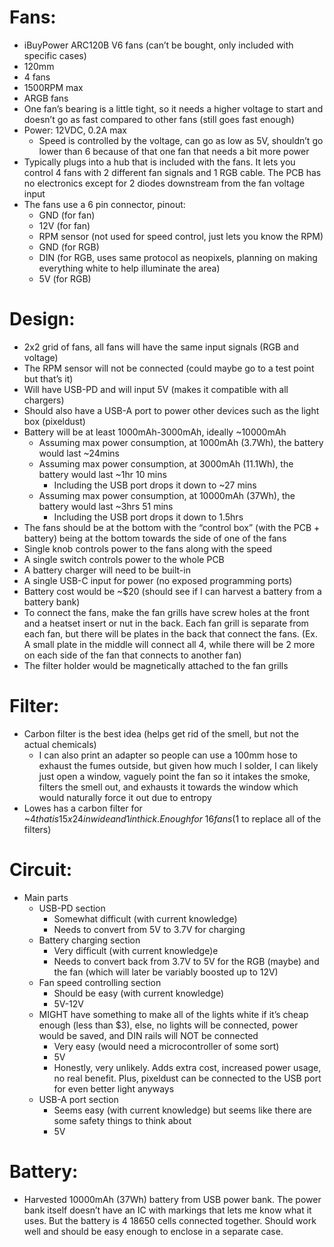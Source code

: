 # Fans:
- iBuyPower ARC120B V6 fans (can’t be bought, only included with specific cases)
- 120mm
- 4 fans
- 1500RPM max
- ARGB fans
- One fan’s bearing is a little tight, so it needs a higher voltage to start and doesn’t go as fast compared to other fans (still goes fast enough)
- Power: 12VDC, 0.2A max
  - Speed is controlled by the voltage, can go as low as 5V, shouldn’t go lower than 6 because of that one fan that needs a bit more power
- Typically plugs into a hub that is included with the fans. It lets you control 4 fans with 2 different fan signals and 1 RGB cable. The PCB has no electronics except for 2 diodes downstream from the fan voltage input
- The fans use a 6 pin connector, pinout:
  - GND (for fan)
  - 12V (for fan)
  - RPM sensor (not used for speed control, just lets you know the RPM)
  - GND (for RGB)
  - DIN (for RGB, uses same protocol as neopixels, planning on making everything white to help illuminate the area)
  - 5V (for RGB)

# Design:
- 2x2 grid of fans, all fans will have the same input signals (RGB and voltage)
- The RPM sensor will not be connected (could maybe go to a test point but that’s it)
- Will have USB-PD and will input 5V (makes it compatible with all chargers)
-  Should also have a USB-A port to power other devices such as the light box (pixeldust)
- Battery will be at least 1000mAh-3000mAh, ideally ~10000mAh
  - Assuming max power consumption, at 1000mAh (3.7Wh), the battery would last ~24mins
  - Assuming max power consumption, at 3000mAh (11.1Wh), the battery would last ~1hr 10 mins
    - Including the USB port drops it down to ~27 mins
  - Assuming max power consumption, at 10000mAh (37Wh), the battery would last ~3hrs 51 mins
    - Including the USB port drops it down to 1.5hrs
- The fans should be at the bottom with the “control box” (with the PCB + battery) being at the bottom towards the side of one of the fans
- Single knob controls power to the fans along with the speed
- A single switch controls power to the whole PCB
- A battery charger will need to be built-in
- A single USB-C input for power (no exposed programming ports)
- Battery cost would be ~$20 (should see if I can harvest a battery from a battery bank)
- To connect the fans, make the fan grills have screw holes at the front and a heatset insert or nut in the back. Each fan grill is separate from each fan, but there will be plates in the back that connect the fans. (Ex. A small plate in the middle will connect all 4, while there will be 2 more on each side of the fan that connects to another fan)
- The filter holder would be magnetically attached to the fan grills

# Filter:
- Carbon filter is the best idea (helps get rid of the smell, but not the actual chemicals)
  - I can also print an adapter so people can use a 100mm hose to exhaust the fumes outside, but given how much I solder, I can likely just open a window, vaguely point the fan so it intakes the smoke, filters the smell out, and exhausts it towards the window which would naturally force it out due to entropy
- Lowes has a carbon filter for ~$4 that is 15x24in wide and 1in thick. Enough for ~16 fans ($1 to replace all of the filters)

# Circuit:
- Main parts
  - USB-PD section	
    - Somewhat difficult (with current knowledge)
    - Needs to convert from 5V to 3.7V for charging
  - Battery charging section
    - Very difficult (with current knowledge)e
    - Needs to convert back from 3.7V to 5V for the RGB (maybe) and the fan (which will later be variably boosted up to 12V)
  - Fan speed controlling section
    - Should be easy (with current knowledge)
    - 5V-12V
  - MIGHT have something to make all of the lights white if it’s cheap enough (less than $3), else, no lights will be connected, power would be saved, and DIN rails will NOT be connected
    - Very easy (would need a microcontroller of some sort)
    - 5V
    - Honestly, very unlikely. Adds extra cost, increased power usage, no real benefit. Plus, pixeldust can be connected to the USB port for even better light anyways
  - USB-A port section
    - Seems easy (with current knowledge) but seems like there are some safety things to think about
    - 5V

# Battery:
- Harvested 10000mAh (37Wh) battery from USB power bank. The power bank itself doesn’t have an IC with markings that lets me know what it uses. But the battery is 4 18650 cells connected together. Should work well and should be easy enough to enclose in a separate case.
